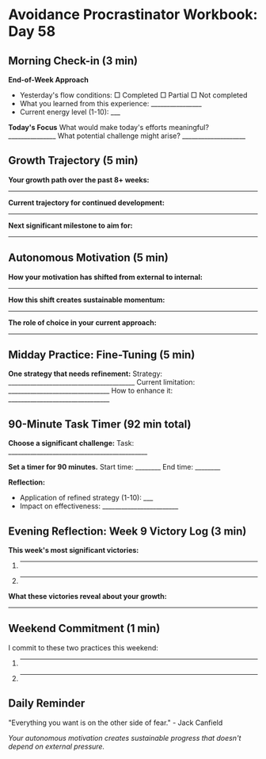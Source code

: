 # Avoidance Procrastinator Workbook: Day 58

## Morning Check-in (3 min)

**End-of-Week Approach**
- Yesterday's flow conditions: □ Completed □ Partial □ Not completed
- What you learned from this experience: ________________
- Current energy level (1-10): ___

**Today's Focus**
What would make today's efforts meaningful? _______________
What potential challenge might arise? ____________________

## Growth Trajectory (5 min)

**Your growth path over the past 8+ weeks:**
________________________________________________

**Current trajectory for continued development:**
________________________________________________

**Next significant milestone to aim for:**
________________________________________________

## Autonomous Motivation (5 min)

**How your motivation has shifted from external to internal:**
________________________________________________

**How this shift creates sustainable momentum:**
________________________________________________

**The role of choice in your current approach:**
________________________________________________

## Midday Practice: Fine-Tuning (5 min)

**One strategy that needs refinement:**
Strategy: ________________________________________
Current limitation: ________________________________
How to enhance it: ________________________________

## 90-Minute Task Timer (92 min total)

**Choose a significant challenge:**
Task: ____________________________________________

**Set a timer for 90 minutes.**
Start time: ________ End time: ________

**Reflection:**
- Application of refined strategy (1-10): ___
- Impact on effectiveness: ________________________

## Evening Reflection: Week 9 Victory Log (3 min)

**This week's most significant victories:**
1. ________________________________________________
2. ________________________________________________

**What these victories reveal about your growth:**
________________________________________________

## Weekend Commitment (1 min)

I commit to these two practices this weekend:
1. ________________________________________________
2. ________________________________________________

## Daily Reminder

"Everything you want is on the other side of fear." - Jack Canfield

*Your autonomous motivation creates sustainable progress that doesn't depend on external pressure.*